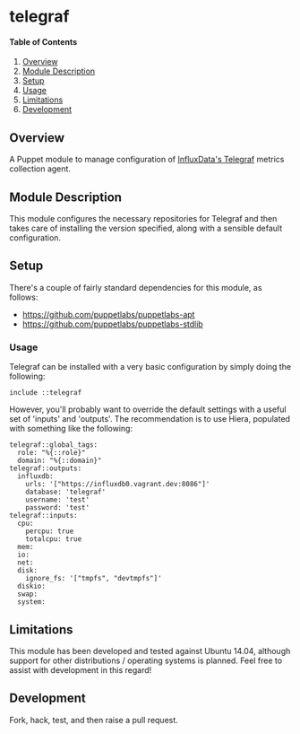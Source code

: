 # telegraf

#### Table of Contents

1. [Overview](#overview)
2. [Module Description](#module-description)
3. [Setup](#setup)
4. [Usage](#usage)
5. [Limitations](#limitations)
6. [Development](#development)

## Overview

A Puppet module to manage configuration of [InfluxData's Telegraf](https://influxdata.com/time-series-platform/telegraf/) 
metrics collection agent.

## Module Description

This module configures the necessary repositories for Telegraf and then takes
care of installing the version specified, along with a sensible default
configuration.

## Setup

There's a couple of fairly standard dependencies for this module, as follows:

* https://github.com/puppetlabs/puppetlabs-apt
* https://github.com/puppetlabs/puppetlabs-stdlib

### Usage

Telegraf can be installed with a very basic configuration by simply doing the
following:

    include ::telegraf

However, you'll probably want to override the default settings with a useful
set of 'inputs' and 'outputs'.  The recommendation is to use Hiera, populated
with something like the following:

	telegraf::global_tags:
	  role: "%{::role}"
	  domain: "%{::domain}"
	telegraf::outputs:
	  influxdb:
	    urls: '["https://influxdb0.vagrant.dev:8086"]'
	    database: 'telegraf'
	    username: 'test'
	    password: 'test'
	telegraf::inputs:
	  cpu:
	    percpu: true
	    totalcpu: true
	  mem:
	  io:
	  net:
	  disk: 
	    ignore_fs: '["tmpfs", "devtmpfs"]'
	  diskio:
	  swap:
	  system:

## Limitations

This module has been developed and tested against Ubuntu 14.04, although
support for other distributions / operating systems is planned.  Feel free to
assist with development in this regard!

## Development

Fork, hack, test, and then raise a pull request.
